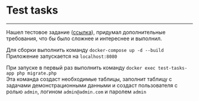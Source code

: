 # Test tasks

---

Нашел тестовое задание ([ссылка][1]), придумал дополнительные требования, что бы было сложнее и интереснее и выполнил.

Для сборки выполнить команду `docker-compose up -d --build`<br>
Приложение запускается на `localhost:8080`

При запуске в первый раз выполнить команду `docker exec test-tasks-app php migrate.php`<br>
Эта команда создаст необходимые таблицы, заполнит таблицу с задачами демонстрационными данными и создаст пользователя с ролью `admin`, логином `admin@admin.com` и паролем `admin`

[1]: https://docs.google.com/document/d/1Wn_BBhmrF8S5iwgqo5cH63GAM6XTXLi4glp7ZxammIM/edit